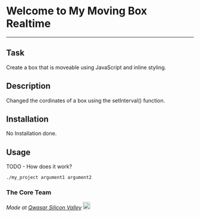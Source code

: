# Welcome to My Moving Box Realtime
***

## Task
Create a box that is moveable using JavaScript and inline styling.

## Description
Changed the cordinates of a box using the setInterval() function.

## Installation
No Installation done.

## Usage
TODO - How does it work?
```
./my_project argument1 argument2
```

### The Core Team


<span><i>Made at <a href='https://qwasar.io'>Qwasar Silicon Valley</a></i></span>
<span><img alt='Qwasar Silicon Valley Logo' src='https://storage.googleapis.com/qwasar-public/qwasar-logo_50x50.png' width='20px'></span>
